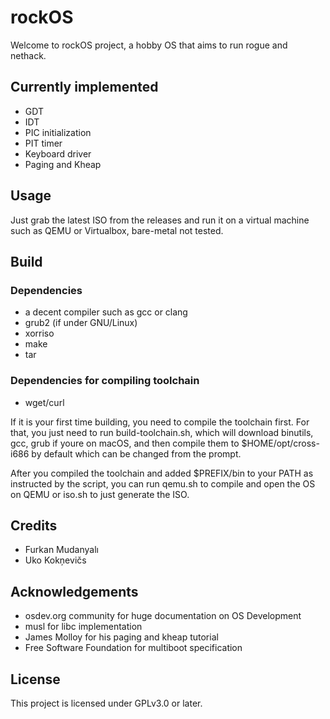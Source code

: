 # rockOS
Welcome to rockOS project, a hobby OS that aims to run rogue and nethack.

## Currently implemented
- GDT
- IDT
- PIC initialization
- PIT timer
- Keyboard driver
- Paging and Kheap


## Usage
Just grab the latest ISO from the releases and run it on a virtual machine
such as QEMU or Virtualbox, bare-metal not tested.

## Build
### Dependencies
- a decent compiler such as gcc or clang
- grub2 (if under GNU/Linux)
- xorriso
- make
- tar
### Dependencies for compiling toolchain
- wget/curl

If it is your first time building, you need to compile the toolchain first.
For that, you just need to run build-toolchain.sh, which will download binutils,
gcc, grub if youre on macOS, and then compile them to $HOME/opt/cross-i686 by default
which can be changed from the prompt.

After you compiled the toolchain and added $PREFIX/bin to your PATH as instructed by the script,
you can run qemu.sh to compile and open the OS on QEMU or iso.sh to just generate the ISO.


## Credits
- Furkan Mudanyalı
- Uko Kokņevičs


## Acknowledgements
- osdev.org community for huge documentation on OS Development
- musl for libc implementation
- James Molloy for his paging and kheap tutorial
- Free Software Foundation for multiboot specification


## License
This project is licensed under GPLv3.0 or later.
